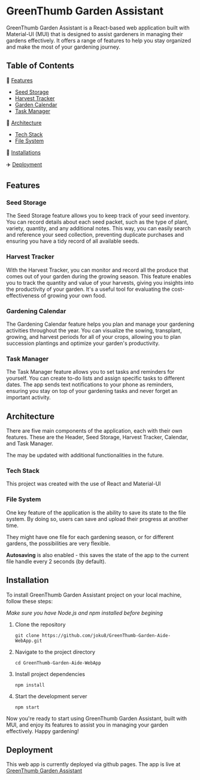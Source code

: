 # GreenThumb Garden Assistant

GreenThumb Garden Assistant is a React-based web application built with Material-UI (MUI) that is designed to assist gardeners in managing their gardens effectively. It offers a range of features to help you stay organized and make the most of your gardening journey.

## Table of Contents

📙 [Features](#features)

- [Seed Storage](#seed-storage)
- [Harvest Tracker](#harvest-tracker)
- [Garden Calendar](#garden-calendar)
- [Task Manager](#task-manager)

🌉 [Architecture](#architecture)

- [Tech Stack](#tech-stack)
- [File System](#file-system)

💾 [Installations](#installation)

✈️ [Deployment](#deployment)

## Features

### Seed Storage

The Seed Storage feature allows you to keep track of your seed inventory. You can record details about each seed packet, such as the type of plant, variety, quantity, and any additional notes. This way, you can easily search and reference your seed collection, preventing duplicate purchases and ensuring you have a tidy record of all available seeds.

### Harvest Tracker

With the Harvest Tracker, you can monitor and record all the produce that comes out of your garden during the growing season. This feature enables you to track the quantity and value of your harvests, giving you insights into the productivity of your garden. It's a useful tool for evaluating the cost-effectiveness of growing your own food.

### Gardening Calendar

The Gardening Calendar feature helps you plan and manage your gardening activities throughout the year. You can visualize the sowing, transplant, growing, and harvest periods for all of your crops, allowing you to plan succession plantings and optimize your garden's productivity.

### Task Manager

The Task Manager feature allows you to set tasks and reminders for yourself. You can create to-do lists and assign specific tasks to different dates. The app sends text notifications to your phone as reminders, ensuring you stay on top of your gardening tasks and never forget an important activity.

## Architecture

There are five main components of the application, each with their own features. These are the Header, Seed Storage, Harvest Tracker, Calendar, and Task Manager.

The may be updated with additional functionalities in the future.

### Tech Stack

This project was created with the use of React and Material-UI

### File System

One key feature of the application is the ability to save its state to the file system. By doing so, users can save and upload their progress at another time.

They might have one file for each gardening season, or for different gardens, the possibilities are very flexible.

**Autosaving** is also enabled - this saves the state of the app to the current file handle every 2 seconds (by default).

## Installation

To install GreenThumb Garden Assistant project on your local machine, follow these steps:

_Make sure you have Node.js and npm installed before begining_

1. Clone the repository

   ```shell
   git clone https://github.com/joku8/GreenThumb-Garden-Aide-WebApp.git
   ```

2. Navigate to the project directory

   ```shell
   cd GreenThumb-Garden-Aide-WebApp
   ```

3. Install project dependencies

   ```shell
   npm install
   ```

4. Start the development server

   ```shell
   npm start
   ```

Now you're ready to start using GreenThumb Garden Assistant, built with MUI, and enjoy its features to assist you in managing your garden effectively. Happy gardening!

## Deployment

This web app is currently deployed via github pages. The app is live at [GreenThumb Garden Assistant](https://joku8.github.io/GreenThumb-Garden-Aide-WebApp/)
